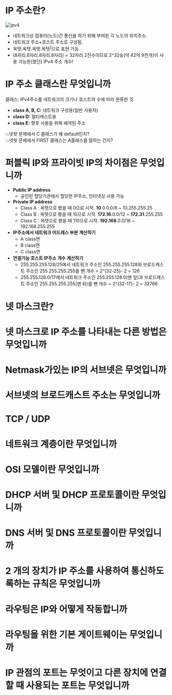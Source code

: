 # IP 주소란?
![ipv4](https://user-images.githubusercontent.com/53321189/79818695-65eb4400-83c3-11ea-9588-3f0c1d2f9f83.jpg)
* 네트워크상 컴퓨터(노드)간 통신을 하기 위해 부여된 각 노드의 위치주소.
* 네트워크 주소+호스트 주소로 구성됨.
* 옥텟.옥텟.옥텟.옥텟<sup>[1](#footnote_1)</sup>으로 표현 가능.
* (8자리.8자리.8자리.8자리) = 32자리 2진수이므로 2^32승(약 42억 9천개)이 사용 가능한(했던) IPv4 주소 개수!

# IP 주소 클래스란 무엇입니까
클래스: IPv4주소를 네트워크의 크기나 호스트의 수에 따라 분류한 것.
* **class A, B, C:** 네트워크 구성용(일반 사용자)
* **class D:**       멀티캐스트용
* **class E:**       향후 사용을 위해 예약된 주소

💥넷왓 문제에서 C 클래스가 왜 default인지?<br>
💥넷왓 문제에서 FIRST 클래스는 A클래스를 말하는 건지?

# 퍼블릭 IP와 프라이빗 IP의 차이점은 무엇입니까
* **Public IP address**
    - 공인된 할당기관에서 할당한 IP주소, 인터넷상 사용 가능
* **Private IP address**
    - Class A : 옥텟으로 봤을 때 0으로 시작.  **10**.0.0.0/8 ~ 10.255.255.25
    - Class B : 옥텟으로 봤을 때 10으로 시작.  **172.16**.0.0/12 ~ **172.31**.255.255
    - Class C : 옥텟으로 봤을 때 110으로 시작. **192.168**.0.0/16 ~ 192.168.255.255
* **IP주소에서 네트워크 어드레스 부분 계산하기**
    - A class면 
    - B class면 
    - C class면     
* **연결가능 호스트 IP주소 개수 계산하기**
    - 255.255.255.128/25에서
      네트워크 주소인 255.255.255.128와
      브로드캐스트 주소인 255.255.255.255를 뺀 개수
      = 2^(32-25)- 2 = 126
    - 255.255.128.0/17에서
      네트워크 주소인 255.255.128.0(맨 앞)과
      브로드캐스트 주소인 255.255.255.255(맨 뒤)를 뺀 개수
      = 2^(32-17)- 2 = 32766


# 넷 마스크란?
# 넷 마스크로 IP 주소를 나타내는 다른 방법은 무엇입니까
# Netmask가있는 IP의 서브넷은 무엇입니까
# 서브넷의 브로드캐스트 주소는 무엇입니까

# TCP / UDP
# 네트워크 계층이란 무엇입니까
# OSI 모델이란 무엇입니까
# DHCP 서버 및 DHCP 프로토콜이란 무엇입니까
# DNS 서버 및 DNS 프로토콜이란 무엇입니까
# 2 개의 장치가 IP 주소를 사용하여 통신하도록하는 규칙은 무엇입니까
# 라우팅은 IP와 어떻게 작동합니까
# 라우팅을 위한 기본 게이트웨이는 무엇입니까
# IP 관점의 포트는 무엇이고 다른 장치에 연결할 때 사용되는 포트는 무엇입니까
